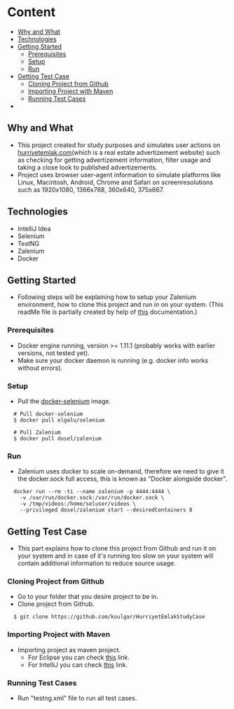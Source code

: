 # Content
* [Why and What](#why-and-what)
* [Technologies](#technologies)
* [Getting Started](#getting-started)
  * [Prerequisites](#prerequisites)
  * [Setup](#setup)
  * [Run](#run)
* [Getting Test Case](#getting-test-case)
  * [Cloning Project from Github](#cloning-project-from-github)
  * [Importing Project with Maven](#importing-project-with-maven)
  * [Running Test Cases](#running-test-cases)
* 
## Why and What
* This project created for study purposes and simulates user actions on [hurriyetemlak.com](#http://www.hurriyetemlak.com)(which is a real estate advertizement website) such as checking for getting advertizement information, filter usage and taking a close look to published advertizements. 
* Project uses browser user-agent information to simulate platforms like Linux, Macintosh, Android, Chrome and Safari on screenresolutions such as 1920x1080, 1366x768, 360x640, 375x667.

## Technologies
* IntelliJ Idea
* Selenium
* TestNG
* Zalenium
* Docker

## Getting Started
* Following steps will be explaining how to setup your Zalenium environment, how to clone this project and run in on your system. (This readMe file is partially created by help of [this](https://github.com/zalando/zalenium#getting-started) documentation.)

### Prerequisites
* Docker engine running, version >= 1.11.1 (probably works with earlier versions, not tested yet).
* Make sure your docker daemon is running (e.g. docker info works without errors).

### Setup
* Pull the [docker-selenium](https://github.com/elgalu/docker-selenium) image.
```
  # Pull docker-selenium
  $ docker pull elgalu/selenium

  # Pull Zalenium
  $ docker pull dosel/zalenium
```

### Run
* Zalenium uses docker to scale on-demand, therefore we need to give it the docker.sock full access, this is known as "Docker alongside docker".
```
  docker run --rm -ti --name zalenium -p 4444:4444 \
    -v /var/run/docker.sock:/var/run/docker.sock \
    -v /tmp/videos:/home/seluser/videos \
    --privileged dosel/zalenium start --desiredContainers 8
```

## Getting Test Case
* This part explains how to clone this project from Github and run it on your system and in case of it's running too slow on your system will contain additional information to reduce source usage.

### Cloning Project from Github
* Go to your folder that you desire project to be in.
* Clone project from Github.
```
  $ git clone https://github.com/koulgar/HurriyetEmlakStudyCase
```

### Importing Project with Maven
* Importing project as maven project.
  * For Eclipse you can check [this](https://www.lagomframework.com/documentation/1.5.x/java/EclipseMavenInt.html) link.
  * For IntelliJ you can check [this](https://www.lagomframework.com/documentation/1.5.x/java/IntellijMaven.html) link.
  
### Running Test Cases
* Run "testng.xml" file to run all test cases. 
